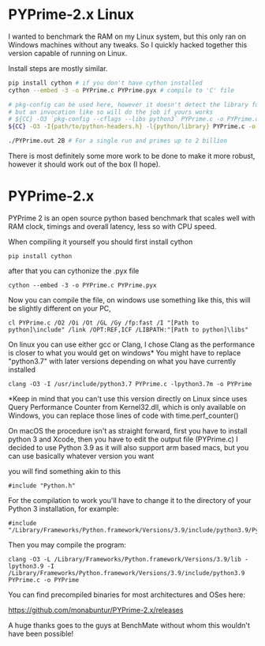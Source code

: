 # PYPrime-2.x Linux
I wanted to benchmark the RAM on my Linux system, but this only ran on Windows machines
without any tweaks. So I quickly hacked together this version capable of running on
Linux.

Install steps are mostly similar.

```bash
pip install cython # if you don't have cython installed
cython --embed -3 -o PYPrime.c PYPrime.pyx # compile to 'C' file

# pkg-config can be used here, however it doesn't detect the library for me
# but an invocation like so will do the job if yours works
# ${CC} -O3 `pkg-config --cflags --libs python3` PYPrime.c -o PYPrime.out
${CC} -O3 -I{path/to/python-headers.h} -l{python/library} PYPrime.c -o PYPrime.out

./PYPrime.out 2B # For a single run and primes up to 2 billion
```

There is most definitely some more work to be done to make it more robust, however
it should work out of the box (I hope).

# PYPrime-2.x
PYPrime 2 is an open source python based benchmark that scales well with RAM clock, timings and overall latency, less so with CPU speed.

When compiling it yourself you should first install cython

    pip install cython

after that you can cythonize the .pyx file

    cython --embed -3 -o PYPrime.c PYPrime.pyx

Now you can compile the file, on windows use something like this, this will be slightly different on your PC,

    cl PYPrime.c /O2 /Oi /Ot /GL /Gy /fp:fast /I "[Path to python]\include" /link /OPT:REF,ICF /LIBPATH:"[Path to python]\libs"

On linux you can use either gcc or Clang, I chose Clang as the performance is closer to what you would get on windows*
You might have to replace "python3.7" with later versions depending on what you have currently installed

    clang -O3 -I /usr/include/python3.7 PYPrime.c -lpython3.7m -o PYPrime


*Keep in mind that you can't use this version directly on Linux since uses Query Performance Counter from Kernel32.dll, which is only available on Windows, you can replace those lines of code with time.perf_counter()



On macOS the procedure isn't as straight forward, first you have to install python 3 and Xcode, then you have to edit the output file (PYPrime.c)
I decided to use Python 3.9 as it will also support arm based macs, but you can use basically whatever version you want

you will find something akin to this

    #include "Python.h"

For the compilation to work you'll have to change it to the directory of your Python 3 installation, for example:

    #include "/Library/Frameworks/Python.framework/Versions/3.9/include/python3.9/Python.h"

Then you may compile the program:

    clang -O3 -L /Library/Frameworks/Python.framework/Versions/3.9/lib -lpython3.9 -I /Library/Frameworks/Python.framework/Versions/3.9/include/python3.9  PYPrime.c -o PYPrime


You can find precompiled binaries for most architectures and OSes here:

https://github.com/monabuntur/PYPrime-2.x/releases


A huge thanks goes to the guys at BenchMate without whom this wouldn't have been possible!
